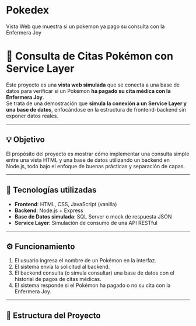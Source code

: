 # Pokedex
Vista Web que muestra si un pokemon ya pago su consulta con la Enfermera Joy
# 🧾 Consulta de Citas Pokémon con Service Layer

Este proyecto es una **vista web simulada** que se conecta a una base de datos para verificar si un Pokémon  **ha pagado su cita médica con la Enfermera Joy**.  
Se trata de una demostración que **simula la conexión a un Service Layer y una base de datos**, enfocándose en la estructura de frontend-backend sin exponer datos reales.

---

## 💡 Objetivo

El propósito del proyecto es mostrar cómo implementar una consulta simple entre una vista HTML y una base de datos utilizando un backend en Node.js, todo bajo el enfoque de buenas prácticas y separación de capas.

---

## 🧩 Tecnologías utilizadas

- **Frontend**: HTML, CSS, JavaScript (vanilla)
- **Backend**: Node.js + Express
- **Base de Datos simulada**: SQL Server o mock de respuesta JSON
- **Service Layer**: Simulación de consumo de una API RESTful

---

## ⚙️ Funcionamiento

1. El usuario ingresa el nombre de un Pokémon en la interfaz.
2. El sistema envía la solicitud al backend.
3. El backend consulta (o simula consultar) una base de datos con el historial de pagos de citas médicas.
4. El sistema responde si el Pokémon ha pagado o no su cita con la Enfermera Joy.

---

## 📁 Estructura del Proyecto

